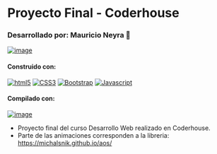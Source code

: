 # Proyecto Final - Coderhouse
### Desarrollado por:  Mauricio Neyra 👋

[![image](https://i.ibb.co/MMNYf0N/smsolutions-index.png)](https://maurineyra.github.io/proyectofinal-coderh/)


#### Construido con: 
[![html5](https://img.shields.io/badge/HTML5-E34F26?style=for-the-badge&logo=html5&logoColor=white)][html5-url]
[![CSS3](https://img.shields.io/badge/CSS3-1572B6?style=for-the-badge&logo=css3&logoColor=white)][css3-url]
[![Bootstrap](https://img.shields.io/badge/Bootstrap-563D7C?style=for-the-badge&logo=bootstrap&logoColor=white)][bootstrap-url]
[![Javascript](https://img.shields.io/badge/JavaScript-323330?style=for-the-badge&logo=javascript&logoColor=F7DF1E)][js-url]

#### Compilado con: 
[![image](https://img.shields.io/badge/Sass-CC6699?style=for-the-badge&logo=sass&logoColor=white)][sass-url]

* Proyecto final del curso Desarrollo Web realizado en Coderhouse.
* Parte de las animaciones corresponden a la libreria: https://michalsnik.github.io/aos/


<!-- MARKDOWN LINKS -->
[html5-url]: https://developer.mozilla.org/en-US/docs/Glossary/HTML5
[css3-url]: https://developer.mozilla.org/en-US/docs/Web/CSS
[bootstrap-url]: https://getbootstrap.com/docs/5.3/getting-started/introduction/
[js-url]: https://developer.mozilla.org/en-US/docs/Web/JavaScript
[sass-url]: https://sass-lang.com/documentation/
